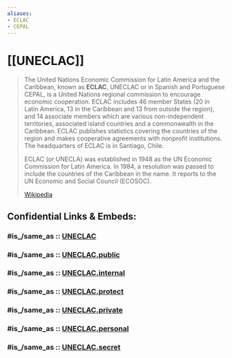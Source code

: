 ```yaml
---
aliases:
- ECLAC
- CEPAL
---
```


# [[UNECLAC]] 

> The United Nations Economic Commission for Latin America and the Caribbean, known as **ECLAC**, UNECLAC or in Spanish and Portuguese CEPAL, is a United Nations regional commission to encourage economic cooperation. ECLAC includes 46 member States (20 in Latin America, 13 in the Caribbean and 13 from outside the region), and 14 associate members which are various non-independent territories, associated island countries and a commonwealth in the Caribbean. ECLAC publishes statistics covering the countries of the region and makes cooperative agreements with nonprofit institutions. The headquarters of ECLAC is in Santiago, Chile.
>
> ECLAC (or UNECLA) was established in 1948 as the UN Economic Commission for Latin America. In 1984, a resolution was passed to include the countries of the Caribbean in the name.  It reports to the UN Economic and Social Council (ECOSOC).
>
> [Wikipedia](https://en.wikipedia.org/wiki/United%20Nations%20Economic%20Commission%20for%20Latin%20America%20and%20the%20Caribbean)


## Confidential Links & Embeds: 

### #is_/same_as :: [UNECLAC](/_Standards/UN(United_Nations)/ECOSOC/UNECLAC.md) 

### #is_/same_as :: [UNECLAC.public](/_public/UN(United_Nations)/ECOSOC/UNECLAC.public.md) 

### #is_/same_as :: [UNECLAC.internal](/_internal/UN(United_Nations)/ECOSOC/UNECLAC.internal.md) 

### #is_/same_as :: [UNECLAC.protect](/_protect/UN(United_Nations)/ECOSOC/UNECLAC.protect.md) 

### #is_/same_as :: [UNECLAC.private](/_private/UN(United_Nations)/ECOSOC/UNECLAC.private.md) 

### #is_/same_as :: [UNECLAC.personal](/_personal/UN(United_Nations)/ECOSOC/UNECLAC.personal.md) 

### #is_/same_as :: [UNECLAC.secret](/_secret/UN(United_Nations)/ECOSOC/UNECLAC.secret.md)

